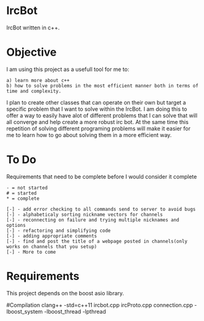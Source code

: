 # IrcBot
IrcBot written in c++.

# Objective
I am using this project as a usefull tool for me to:
    
    a) learn more about c++ 
    b) how to solve problems in the most efficient manner both in terms of time and complexity.

I plan to create other classes that can operate on their own but target a specific problem that I want to solve within the IrcBot.
I am doing this to offer a way to easily have alot of different problems that I can solve that will all converge and help create a more robust irc bot.
At the same time this repetition of solving different programing problems will make it easier for me to learn how to go about solving them in a more efficient way.


# To Do
Requirements that need to be complete before I would consider it complete

    - = not started
    # = started
    * = complete

    [-] - add error checking to all commands send to server to avoid bugs
    [-] - alphabeticaly sorting nickname vectors for channels
    [-] - reconnecting on failure and trying multiple nicknames and options
    [-] - refactoring and simplifying code
    [-] - adding appropriate comments
    [-] - find and post the title of a webpage posted in channels(only works on channels that you setup)
    [-] - More to come

# Requirements
This project depends on the boost asio library.

#Compilation
clang++ -std=c++11 ircbot.cpp ircProto.cpp connection.cpp -lboost_system -lboost_thread -lpthread
